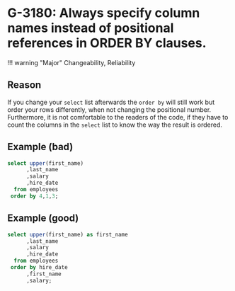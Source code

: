 # G-3180: Always specify column names instead of positional references in ORDER BY clauses.

!!! warning "Major"
    Changeability, Reliability

## Reason

If you change your `select` list afterwards the `order by` will still work but order your rows differently, when not changing the positional number. Furthermore, it is not comfortable to the readers of the code, if they have to count the columns in the `select` list to know the way the result is ordered.

## Example (bad)

``` sql hl_lines="6"
select upper(first_name)
      ,last_name
      ,salary
      ,hire_date
  from employees
 order by 4,1,3;
```

## Example (good)

``` sql hl_lines="6-8"
select upper(first_name) as first_name
      ,last_name
      ,salary
      ,hire_date
  from employees
 order by hire_date
      ,first_name
      ,salary;
```